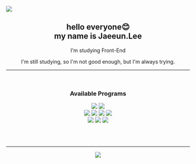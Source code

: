 <div align=center>
  <img src='https://capsule-render.vercel.app/api?type=Waving&color=auto&height=300&section=header&text=Jaeeun%20Lee' style="display: block; font-size: 100px;" />
</div>

<h2 align= 'center'>hello everyone😊<br />my name is Jaeeun.Lee</h2>

<p align= 'center'>I'm studying Front-End</p>
<p align= 'center'>I'm still studying, so I'm not good enough, but I'm always trying.</p>

<hr>
<br />

<h3 align= 'center'>Available Programs</h3>
<div style="display: block;" align= 'center'><img src="https://img.shields.io/badge/github-000?style=flat&logo=github&logoColor=fff"/> <img src="https://img.shields.io/badge/HTML5-E34F26?style=flat&logo=HTML5&logoColor=fff"/><br />
<img src="https://img.shields.io/badge/javascript-F7DF1E?style=flat&logo=javascript&logoColor=000"/> <img src="https://img.shields.io/badge/css3-1572B6?style=flat&logo=css3&logoColor=fff"/> <img src="https://img.shields.io/badge/React-61DAFB?style=flat&logo=React&logoColor=000"/> <img src="https://img.shields.io/badge/sass-CC6699?style=flat&logo=sass&logoColor=fff"/><br /><img src="https://img.shields.io/badge/Adobe Illustrator-FF9A00?style=flat&logo=Adobe Illustrator&logoColor=fff"/> <img src="https://img.shields.io/badge/Adobe Photoshop-31A8FF?style=flat&logo=Adobe Photoshop&logoColor=fff"/> <img src="https://img.shields.io/badge/Figma-F24E1E?style=flat&logo=Figma&logoColor=fff"/></div>

<br /><br />

<hr>

<div align=center>
  <img src='https://github-readme-stats.vercel.app/api/top-langs/?username=LJaeeun&show_icons=true&hide_border=true&title_color=004386&icon_color=004386&layout=compact' />
 </div>

